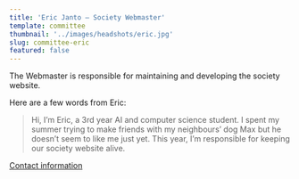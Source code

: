 ```yaml
---
title: 'Eric Janto – Society Webmaster'
template: committee
thumbnail: '../images/headshots/eric.jpg'
slug: committee-eric
featured: false
---
```



The Webmaster is responsible for maintaining and developing the
society website.

Here are a few words from Eric:

> Hi, I’m Eric, a 3rd year AI and computer science student. I spent my summer trying to make friends with my neighbours’ dog Max but he doesn’t seem to like me just yet. This year, I’m responsible for keeping our society website alive.

[Contact information](/contact/)